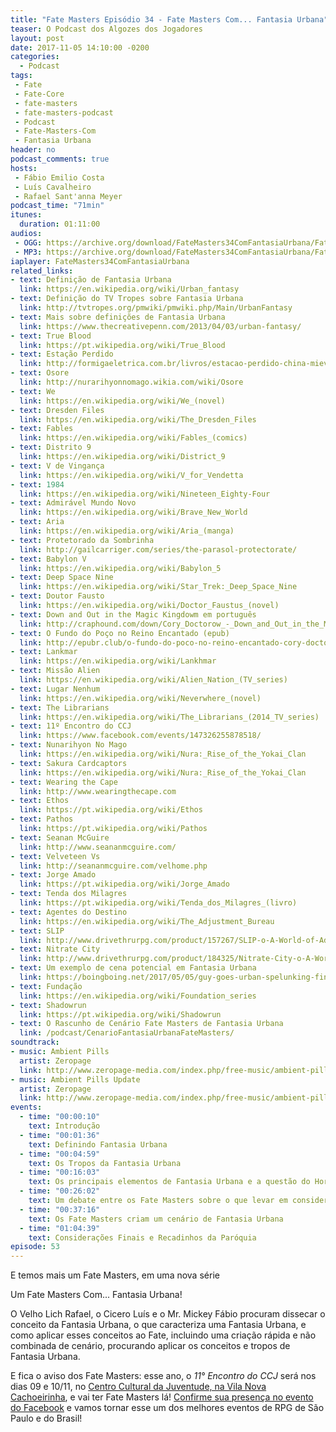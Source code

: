 ```yaml
---
title: "Fate Masters Episódio 34 - Fate Masters Com... Fantasia Urbana"
teaser: O Podcast dos Algozes dos Jogadores
layout: post
date: 2017-11-05 14:10:00 -0200
categories:
  - Podcast
tags:
 - Fate
 - Fate-Core
 - fate-masters
 - fate-masters-podcast
 - Podcast
 - Fate-Masters-Com
 - Fantasia Urbana
header: no
podcast_comments: true 
hosts:
 - Fábio Emilio Costa
 - Luís Cavalheiro
 - Rafael Sant'anna Meyer
podcast_time: "71min"
itunes:
  duration: 01:11:00
audios:
 - OGG: https://archive.org/download/FateMasters34ComFantasiaUrbana/FateMasters34-ComFantasiaUrbana.ogg
 - MP3: https://archive.org/download/FateMasters34ComFantasiaUrbana/FateMasters34-ComFantasiaUrbana.mp3
iaplayer: FateMasters34ComFantasiaUrbana
related_links:
- text: Definição de Fantasia Urbana
  link: https://en.wikipedia.org/wiki/Urban_fantasy
- text: Definição do TV Tropes sobre Fantasia Urbana
  link: http://tvtropes.org/pmwiki/pmwiki.php/Main/UrbanFantasy
- text: Mais sobre definições de Fantasia Urbana
  link: https://www.thecreativepenn.com/2013/04/03/urban-fantasy/
- text: True Blood
  link: https://pt.wikipedia.org/wiki/True_Blood
- text: Estação Perdido
  link: http://formigaeletrica.com.br/livros/estacao-perdido-china-mieville/
- text: Osore
  link: http://nurarihyonnomago.wikia.com/wiki/Osore
- text: We 
  link: https://en.wikipedia.org/wiki/We_(novel)
- text: Dresden Files
  link: https://en.wikipedia.org/wiki/The_Dresden_Files
- text: Fables
  link: https://en.wikipedia.org/wiki/Fables_(comics)
- text: Distrito 9
  link: https://en.wikipedia.org/wiki/District_9
- text: V de Vingança
  link: https://en.wikipedia.org/wiki/V_for_Vendetta
- text: 1984
  link: https://en.wikipedia.org/wiki/Nineteen_Eighty-Four
- text: Admirável Mundo Novo
  link: https://en.wikipedia.org/wiki/Brave_New_World
- text: Aria
  link: https://en.wikipedia.org/wiki/Aria_(manga)
- text: Protetorado da Sombrinha
  link: http://gailcarriger.com/series/the-parasol-protectorate/
- text: Babylon V
  link: https://en.wikipedia.org/wiki/Babylon_5
- text: Deep Space Nine
  link: https://en.wikipedia.org/wiki/Star_Trek:_Deep_Space_Nine
- text: Doutor Fausto
  link: https://en.wikipedia.org/wiki/Doctor_Faustus_(novel)
- text: Down and Out in the Magic Kingdowm em português
  link: http://craphound.com/down/Cory_Doctorow_-_Down_and_Out_in_the_Magic_Kingdom_Brazilian_Portuguese.htm
- text: O Fundo do Poço no Reino Encantado (epub)
  link: http://epubr.club/o-fundo-do-poco-no-reino-encantado-cory-doctorow/
- text: Lankmar
  link: https://en.wikipedia.org/wiki/Lankhmar
- text: Missão Alien
  link: https://en.wikipedia.org/wiki/Alien_Nation_(TV_series)
- text: Lugar Nenhum
  link: https://en.wikipedia.org/wiki/Neverwhere_(novel)
- text: The Librarians
  link: https://en.wikipedia.org/wiki/The_Librarians_(2014_TV_series)
- text: 11º Encontro do CCJ
  link: https://www.facebook.com/events/147326255878518/
- text: Nunarihyon No Mago
  link: https://en.wikipedia.org/wiki/Nura:_Rise_of_the_Yokai_Clan
- text: Sakura Cardcaptors
  link: https://en.wikipedia.org/wiki/Nura:_Rise_of_the_Yokai_Clan
- text: Wearing the Cape
  link: http://www.wearingthecape.com
- text: Ethos
  link: https://pt.wikipedia.org/wiki/Ethos
- text: Pathos
  link: https://pt.wikipedia.org/wiki/Pathos
- text: Seanan McGuire
  link: http://www.seananmcguire.com/
- text: Velveteen Vs
  link: http://seananmcguire.com/velhome.php
- text: Jorge Amado
  link: https://pt.wikipedia.org/wiki/Jorge_Amado
- text: Tenda dos Milagres
  link: https://pt.wikipedia.org/wiki/Tenda_dos_Milagres_(livro)
- text: Agentes do Destino
  link: https://en.wikipedia.org/wiki/The_Adjustment_Bureau
- text: SLIP
  link: http://www.drivethrurpg.com/product/157267/SLIP-o-A-World-of-Adventure-for-Fate-Core
- text: Nitrate City
  link: http://www.drivethrurpg.com/product/184325/Nitrate-City-o-A-World-of-Adventure-for-Fate-Core
- text: Um exemplo de cena potencial em Fantasia Urbana
  link: https://boingboing.net/2017/05/05/guy-goes-urban-spelunking-fin.html
- text: Fundação
  link: https://en.wikipedia.org/wiki/Foundation_series
- text: Shadowrun
  link: https://pt.wikipedia.org/wiki/Shadowrun
- text: O Rascunho de Cenário Fate Masters de Fantasia Urbana
  link: /podcast/CenarioFantasiaUrbanaFateMasters/
soundtrack:
- music: Ambient Pills
  artist: Zeropage
  link: http://www.zeropage-media.com/index.php/free-music/ambient-pills
- music: Ambient Pills Update
  artist: Zeropage
  link: http://www.zeropage-media.com/index.php/free-music/ambient-pills-update
events:
  - time: "00:00:10"
    text: Introdução
  - time: "00:01:36"
    text: Definindo Fantasia Urbana
  - time: "00:04:59"
    text: Os Tropos da Fantasia Urbana
  - time: "00:16:03"
    text: Os principais elementos de Fantasia Urbana e a questão do Horror, Fantástico e Sublime
  - time: "00:26:02"
    text: Um debate entre os Fate Masters sobre o que levar em consideração ao criar um cenário de Fantasia Urbana
  - time: "00:37:16"
    text: Os Fate Masters criam um cenário de Fantasia Urbana
  - time: "01:04:39"
    text: Considerações Finais e Recadinhos da Paróquia
episode: 53
---
```


E temos mais um Fate Masters, em uma nova série

Um Fate Masters Com... Fantasia Urbana!

O Velho Lich Rafael, o Cicero Luís e o Mr. Mickey Fábio  procuram dissecar o conceito da Fantasia Urbana, o que caracteriza uma Fantasia Urbana, e como aplicar esses conceitos ao Fate, incluindo uma criação rápida e não combinada de cenário, procurando aplicar os conceitos e tropos de Fantasia Urbana.

E fica o aviso dos Fate Masters: esse ano, o _11° Encontro do CCJ_ será nos dias 09 e 10/11, no [Centro Cultural da Juventude, na Vila Nova Cachoeirinha](https://www.google.com.br/maps/place/CCJ+-+Centro+Cultural+da+Juventude/@-23.4759747,-46.6704428,15z/data=!4m2!3m1!1s0x0:0x4a61e1753d6cb642?sa=X&ved=0ahUKEwihkv6F4afXAhVLEZAKHa3NAcgQ_BIIeTAK), e vai ter Fate Masters lá! [Confirme sua presença no evento do Facebook](https://www.facebook.com/events/147326255878518) e vamos tornar esse um dos melhores eventos de RPG de São Paulo e do Brasil!
